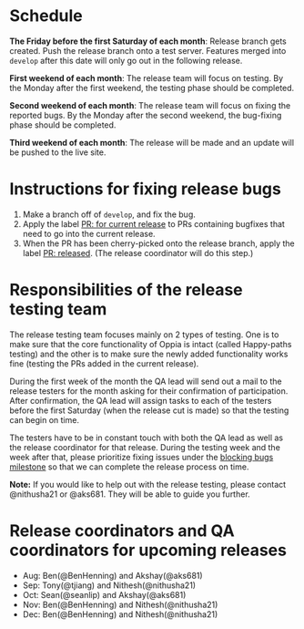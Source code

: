 # Schedule
**The Friday before the first Saturday of each month**: Release branch gets created. Push the release branch onto a test server.
Features merged into `develop` after this date will only go out in the following release.

**First weekend of each month**: The release team will focus on testing. By the Monday after the first weekend, the testing phase should be completed.

**Second weekend of each month**: The release team will focus on fixing the reported bugs. By the Monday after the second weekend, the bug-fixing phase should be completed.

**Third weekend of each month**: The release will be made and an update will be pushed to the live site.

# Instructions for fixing release bugs
1. Make a branch off of `develop`, and fix the bug.
1. Apply the label [PR: for current release](https://github.com/oppia/oppia/labels/PR%3A%20for%20current%20release) to PRs containing bugfixes that need to go into the current release.
1. When the PR has been cherry-picked onto the release branch, apply the label [PR: released](https://github.com/oppia/oppia/labels/PR%3A%20released). (The release coordinator will do this step.)

# Responsibilities of the release testing team
The release testing team focuses mainly on 2 types of testing. One is to make sure that the core functionality of Oppia is intact (called Happy-paths testing) and the other is to make sure the newly added functionality works fine (testing the PRs added in the current release). 

During the first week of the month the QA lead will send out a mail to the release testers for the month asking for their confirmation of participation. After confirmation, the QA lead will assign tasks to each of the testers before the first Saturday (when the release cut is made) so that the testing can begin on time. 

The testers have to be in constant touch with both the QA lead as well as the release coordinator for that release. During the testing week and the week after that, please prioritize fixing issues under the [blocking bugs milestone](https://github.com/oppia/oppia/milestone/39) so that we can complete the release process on time.  

**Note:** If you would like to help out with the release testing, please contact @nithusha21 or @aks681. They will be able to guide you further. 

# Release coordinators and QA coordinators for upcoming releases
* Aug: Ben(@BenHenning) and Akshay(@aks681)
* Sep: Tony(@tjiang) and Nithesh(@nithusha21)
* Oct: Sean(@seanlip) and Akshay(@aks681)
* Nov: Ben(@BenHenning) and Nithesh(@nithusha21)
* Dec: Ben(@BenHenning) and Nithesh(@nithusha21)
